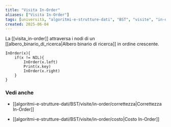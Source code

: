 ```yaml
---
title: "Visita In-Order"
aliases: ["Visita In-Order"]
tags: [università, "algoritmi-e-strutture-dati", "BST", "visite", "in-order", "visita-in-order"]
created: 2025-06-04
---
```

La [[visita_in-order]] attraversa i nodi di un [[albero_binario_di_ricerca|Albero binario di ricerca]] in ordine crescente.

```
InOrder(x){
	if(x != NIL){
		InOrder(x.left)
		Print(x.key)
		InOrder(x.right)
	}
}
```

### Vedi anche
* [[algoritmi-e-strutture-dati/BST/visite/in-order/correttezza|Correttezza In-Order]]
- [[algoritmi-e-strutture-dati/BST/visite/in-order/costo|Costo  In-Order]]